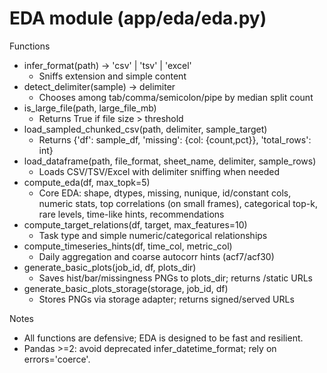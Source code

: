 # EDA module (app/eda/eda.py)

Functions
- infer_format(path) → 'csv' | 'tsv' | 'excel'
  - Sniffs extension and simple content
- detect_delimiter(sample) → delimiter
  - Chooses among tab/comma/semicolon/pipe by median split count
- is_large_file(path, large_file_mb)
  - Returns True if file size > threshold
- load_sampled_chunked_csv(path, delimiter, sample_target)
  - Returns {'df': sample_df, 'missing': {col: {count,pct}}, 'total_rows': int}
- load_dataframe(path, file_format, sheet_name, delimiter, sample_rows)
  - Loads CSV/TSV/Excel with delimiter sniffing when needed
- compute_eda(df, max_topk=5)
  - Core EDA: shape, dtypes, missing, nunique, id/constant cols, numeric stats,
    top correlations (on small frames), categorical top-k, rare levels, time-like hints, recommendations
- compute_target_relations(df, target, max_features=10)
  - Task type and simple numeric/categorical relationships
- compute_timeseries_hints(df, time_col, metric_col)
  - Daily aggregation and coarse autocorr hints (acf7/acf30)
- generate_basic_plots(job_id, df, plots_dir)
  - Saves hist/bar/missingness PNGs to plots_dir; returns /static URLs
- generate_basic_plots_storage(storage, job_id, df)
  - Stores PNGs via storage adapter; returns signed/served URLs

Notes
- All functions are defensive; EDA is designed to be fast and resilient.
- Pandas >=2: avoid deprecated infer_datetime_format; rely on errors='coerce'.

